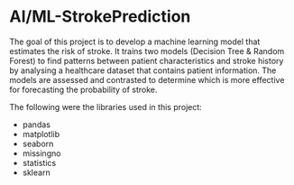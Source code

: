 # AI/ML-StrokePrediction

The goal of this project is to develop a machine learning model that estimates the risk of stroke.
It trains two models (Decision Tree & Random Forest) to find patterns between patient characteristics
and stroke history by analysing a healthcare dataset that contains patient information.
The models are assessed and contrasted to determine which is more effective for forecasting the
probability of stroke.

The following were the libraries used in this project:
- pandas
- matplotlib
- seaborn
- missingno
- statistics
- sklearn
